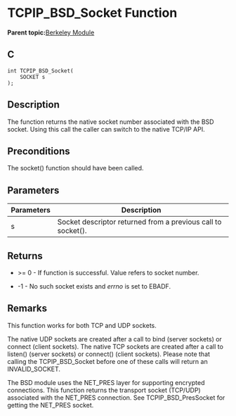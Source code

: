# TCPIP\_BSD\_Socket Function

**Parent topic:**[Berkeley Module](GUID-5F35C98C-EC8E-40FF-9B62-3B31D508F820.md)

## C

```
int TCPIP_BSD_Socket(
    SOCKET s
);
```

## Description

The function returns the native socket number associated with the BSD socket. Using this call the caller can switch to the native TCP/IP API.

## Preconditions

The socket\(\) function should have been called.

## Parameters

|Parameters|Description|
|----------|-----------|
|s|Socket descriptor returned from a previous call to socket\(\).|

## Returns

-   \>= 0 - If function is successful. Value refers to socket number.

-   -1 - No such socket exists and *errno* is set to EBADF.


## Remarks

This function works for both TCP and UDP sockets.

The native UDP sockets are created after a call to bind \(server sockets\) or connect \(client sockets\). The native TCP sockets are created after a call to listen\(\) \(server sockets\) or connect\(\) \(client sockets\). Please note that calling the TCPIP\_BSD\_Socket before one of these calls will return an INVALID\_SOCKET.

The BSD module uses the NET\_PRES layer for supporting encrypted connections. This function returns the transport socket \(TCP/UDP\) associated with the NET\_PRES connection. See TCPIP\_BSD\_PresSocket for getting the NET\_PRES socket.

